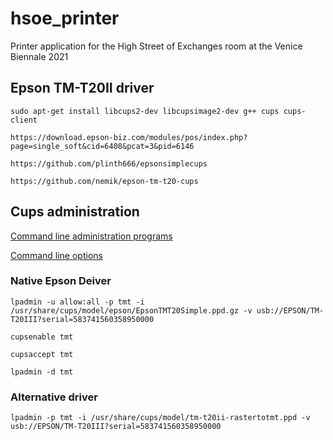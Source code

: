 # hsoe_printer
Printer application for the High Street of Exchanges room at the Venice Biennale 2021

## Epson TM-T20II driver

```
sudo apt-get install libcups2-dev libcupsimage2-dev g++ cups cups-client

```

```
https://download.epson-biz.com/modules/pos/index.php?page=single_soft&cid=6408&pcat=3&pid=6146
```

```
https://github.com/plinth666/epsonsimplecups
```

```
https://github.com/nemik/epson-tm-t20-cups
```

## Cups administration

[Command line administration programs](https://www.cups.org/doc/admin.html)


[Command line options](https://www.cups.org/doc/options.html)

### Native Epson Deiver
```
lpadmin -u allow:all -p tmt -i /usr/share/cups/model/epson/EpsonTMT20Simple.ppd.gz -v usb://EPSON/TM-T20III?serial=583741560358950000
```

```
cupsenable tmt
```

```
cupsaccept tmt
```

```
lpadmin -d tmt
```


### Alternative driver
```
lpadmin -p tmt -i /usr/share/cups/model/tm-t20ii-rastertotmt.ppd -v usb://EPSON/TM-T20III?serial=583741560358950000
```


